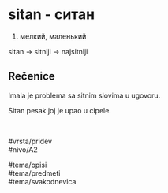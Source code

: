# sitan - ситан

1. мелкий, маленький

sitan → sitniji → najsitniji

## Rečenice

Imala je problema sa sitnim slovima u ugovoru.

Sitan pesak joj je upao u cipele.

<br>

#vrsta/pridev  
#nivo/A2  

#tema/opisi  
#tema/predmeti  
#tema/svakodnevica  
